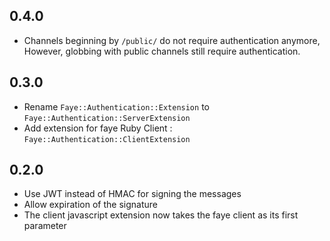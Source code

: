 ## 0.4.0
  - Channels beginning by ``/public/`` do not require authentication anymore,
  However, globbing with public channels still require authentication.

## 0.3.0
  - Rename ``Faye::Authentication::Extension`` to ``Faye::Authentication::ServerExtension``
  - Add extension for faye Ruby Client : ``Faye::Authentication::ClientExtension``

## 0.2.0

  - Use JWT instead of HMAC for signing the messages
  - Allow expiration of the signature
  - The client javascript extension now takes the faye client as its first parameter
